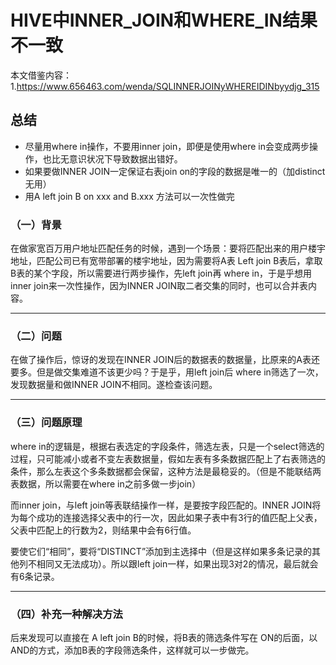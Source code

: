 # HIVE中INNER_JOIN和WHERE_IN结果不一致
本文借鉴内容：1.https://www.656463.com/wenda/SQLINNERJOINyWHEREIDINbyydjg_315

## 总结
+ 尽量用where in操作，不要用inner join，即便是使用where in会变成两步操作，也比无意识状况下导致数据出错好。
+ 如果要做INNER JOIN一定保证右表join on的字段的数据是唯一的（加distinct无用）
+ 用A left join B on xxx and B.xxx 方法可以一次性做完 

### （一）背景
在做家宽百万用户地址匹配任务的时候，遇到一个场景：要将匹配出来的用户楼宇地址，匹配公司已有宽带部署的楼宇地址，因为需要将A表 Left join B表后，拿取B表的某个字段，所以需要进行两步操作，先left join再 where in，于是乎想用inner join来一次性操作，因为INNER JOIN取二者交集的同时，也可以合并表内容。
***

### （二）问题
在做了操作后，惊讶的发现在INNER JOIN后的数据表的数据量，比原来的A表还要多。但是做交集难道不该更少吗？于是乎，用left join后 where in筛选了一次，发现数据量和做INNER JOIN不相同。遂检查该问题。
***


### （三）问题原理
where in的逻辑是，根据右表选定的字段条件，筛选左表，只是一个select筛选的过程，只可能减小或者不变左表数据量，假如左表有多条数据匹配上了右表筛选的条件，那么左表这个多条数据都会保留，这种方法是最稳妥的。（但是不能联结两表数据，所以需要在where in之前多做一步join）    

而inner join，与left join等表联结操作一样，是要按字段匹配的。INNER JOIN将为每个成功的连接选择父表中的行一次，因此如果子表中有3行的值匹配上父表，父表中匹配上的行数为2，则结果中会有6行值。   

要使它们“相同”，要将“DISTINCT”添加到主选择中（但是这样如果多条记录的其他列不相同又无法成功）。所以跟left join一样，如果出现3对2的情况，最后就会有6条记录。
***


### （四）补充一种解决方法
后来发现可以直接在 A left join B的时候，将B表的筛选条件写在 ON的后面，以AND的方式，添加B表的字段筛选条件，这样就可以一步做完。   